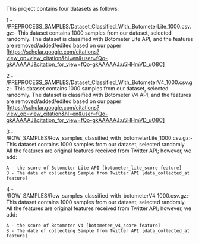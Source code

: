 This project contains four datasets as follows:

1 - /PREPROCESS_SAMPLES/Dataset_Classified_With_BotometerLite_1000.csv.gz:- This dataset contains 1000 samples from our dataset, selected randomly. The dataset is classified with Botometer Lite API, and the features are removed/added/edited based on our paper [https://scholar.google.com/citations?view_op=view_citation&hl=en&user=fQo-gkAAAAAJ&citation_for_view=fQo-gkAAAAAJ:u5HHmVD_uO8C]

2 - /PREPROCESS_SAMPLES/Dataset_Classified_With_BotometerV4_1000.csv.gz:- This dataset contains 1000 samples from our dataset, selected randomly. The dataset is classified with Botometer V4 API, and the features are removed/added/edited based on our paper [https://scholar.google.com/citations?view_op=view_citation&hl=en&user=fQo-gkAAAAAJ&citation_for_view=fQo-gkAAAAAJ:u5HHmVD_uO8C]


3 - /ROW_SAMPLES/Row_samples_classified_with_botometerLite_1000.csv.gz:- This dataset contains 1000 samples from our dataset, selected randomly. All the features are original features received from Twitter API; however, we add:

    A - the score of Botometer Lite API [botometer_lite_score feature]
    B - The date of collecting Sample from Twitter API [data_collected_at feature]

4 - /ROW_SAMPLES/Row_samples_classified_with_botometerV4_1000.csv.gz:- This dataset contains 1000 samples from our dataset, selected randomly. All the features are original features received from Twitter API; however, we add:

    A - the score of Botometer V4 [botometer_v4_score feature]
    B - The date of collecting Sample from Twitter API [data_collected_at feature]
